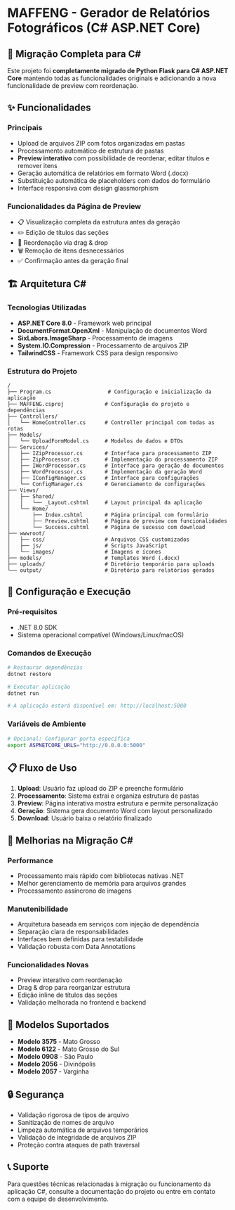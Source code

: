 # MAFFENG - Gerador de Relatórios Fotográficos (C# ASP.NET Core)

## 🚀 Migração Completa para C#

Este projeto foi **completamente migrado de Python Flask para C# ASP.NET Core** mantendo todas as funcionalidades originais e adicionando a nova funcionalidade de preview com reordenação.

## ✨ Funcionalidades

### Principais
- Upload de arquivos ZIP com fotos organizadas em pastas
- Processamento automático de estrutura de pastas
- **Preview interativo** com possibilidade de reordenar, editar títulos e remover itens
- Geração automática de relatórios em formato Word (.docx)
- Substituição automática de placeholders com dados do formulário
- Interface responsiva com design glassmorphism

### Funcionalidades da Página de Preview
- 📋 Visualização completa da estrutura antes da geração
- ✏️ Edição de títulos das seções
- 🔄 Reordenação via drag & drop
- 🗑️ Remoção de itens desnecessários
- ✅ Confirmação antes da geração final

## 🏗️ Arquitetura C#

### Tecnologias Utilizadas
- **ASP.NET Core 8.0** - Framework web principal
- **DocumentFormat.OpenXml** - Manipulação de documentos Word
- **SixLabors.ImageSharp** - Processamento de imagens
- **System.IO.Compression** - Processamento de arquivos ZIP
- **TailwindCSS** - Framework CSS para design responsivo

### Estrutura do Projeto
```
/
├── Program.cs                  # Configuração e inicialização da aplicação
├── MAFFENG.csproj             # Configuração do projeto e dependências
├── Controllers/
│   └── HomeController.cs      # Controller principal com todas as rotas
├── Models/
│   └── UploadFormModel.cs     # Modelos de dados e DTOs
├── Services/
│   ├── IZipProcessor.cs       # Interface para processamento ZIP
│   ├── ZipProcessor.cs        # Implementação do processamento ZIP
│   ├── IWordProcessor.cs      # Interface para geração de documentos
│   ├── WordProcessor.cs       # Implementação da geração Word
│   ├── IConfigManager.cs      # Interface para configurações
│   └── ConfigManager.cs       # Gerenciamento de configurações
├── Views/
│   ├── Shared/
│   │   └── _Layout.cshtml     # Layout principal da aplicação
│   └── Home/
│       ├── Index.cshtml       # Página principal com formulário
│       ├── Preview.cshtml     # Página de preview com funcionalidades
│       └── Success.cshtml     # Página de sucesso com download
├── wwwroot/
│   ├── css/                   # Arquivos CSS customizados
│   ├── js/                    # Scripts JavaScript
│   └── images/                # Imagens e ícones
├── models/                    # Templates Word (.docx)
├── uploads/                   # Diretório temporário para uploads
└── output/                    # Diretório para relatórios gerados
```

## 🔧 Configuração e Execução

### Pré-requisitos
- .NET 8.0 SDK
- Sistema operacional compatível (Windows/Linux/macOS)

### Comandos de Execução
```bash
# Restaurar dependências
dotnet restore

# Executar aplicação
dotnet run

# A aplicação estará disponível em: http://localhost:5000
```

### Variáveis de Ambiente
```bash
# Opcional: Configurar porta específica
export ASPNETCORE_URLS="http://0.0.0.0:5000"
```

## 📋 Fluxo de Uso

1. **Upload**: Usuário faz upload do ZIP e preenche formulário
2. **Processamento**: Sistema extrai e organiza estrutura de pastas
3. **Preview**: Página interativa mostra estrutura e permite personalização
4. **Geração**: Sistema gera documento Word com layout personalizado
5. **Download**: Usuário baixa o relatório finalizado

## 🎯 Melhorias na Migração C#

### Performance
- Processamento mais rápido com bibliotecas nativas .NET
- Melhor gerenciamento de memória para arquivos grandes
- Processamento assíncrono de imagens

### Manutenibilidade
- Arquitetura baseada em serviços com injeção de dependência
- Separação clara de responsabilidades
- Interfaces bem definidas para testabilidade
- Validação robusta com Data Annotations

### Funcionalidades Novas
- Preview interativo com reordenação
- Drag & drop para reorganizar estrutura
- Edição inline de títulos das seções
- Validação melhorada no frontend e backend

## 📝 Modelos Suportados

- **Modelo 3575** - Mato Grosso
- **Modelo 6122** - Mato Grosso do Sul  
- **Modelo 0908** - São Paulo
- **Modelo 2056** - Divinópolis
- **Modelo 2057** - Varginha

## 🔒 Segurança

- Validação rigorosa de tipos de arquivo
- Sanitização de nomes de arquivo
- Limpeza automática de arquivos temporários
- Validação de integridade de arquivos ZIP
- Proteção contra ataques de path traversal

## 📞 Suporte

Para questões técnicas relacionadas à migração ou funcionamento da aplicação C#, consulte a documentação do projeto ou entre em contato com a equipe de desenvolvimento.